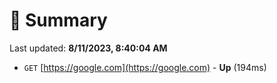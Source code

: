 # 📖 Summary
Last updated: **8/11/2023, 8:40:04 AM**

- `GET` [https://google.com](https://google.com) - **Up** (194ms)
